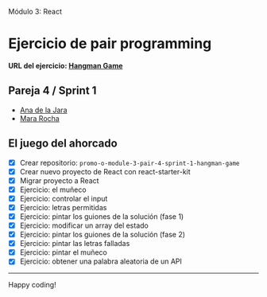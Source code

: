 Módulo 3: React

# Ejercicio de pair programming

**URL del ejercicio: [Hangman Game](http://beta.adalab.es/promo-o-module-3-pair-4-sprint-1-hangman-game/)**

## Pareja 4 / Sprint 1

- [Ana de la Jara](https://github.com/AnadelaJara)
- [Mara Rocha](https://github.com/mararochafernandez)

## El juego del ahorcado

- [x] Crear repositorio: `promo-o-module-3-pair-4-sprint-1-hangman-game`
- [x] Crear nuevo proyecto de React con react-starter-kit
- [x] Migrar proyecto a React
- [x] Ejercicio: el muñeco
- [x] Ejercicio: controlar el input
- [x] Ejercicio: letras permitidas
- [x] Ejercicio: pintar los guiones de la solución (fase 1)
- [x] Ejercicio: modificar un array del estado
- [x] Ejercicio: pintar los guiones de la solución (fase 2)
- [x] Ejercicio: pintar las letras falladas
- [x] Ejercicio: pintar el muñeco
- [x] Ejercicio: obtener una palabra aleatoria de un API

---

Happy coding!